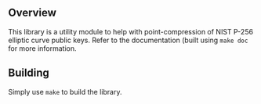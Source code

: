 Overview
--------

This library is a utility module to help with point-compression of NIST P-256
elliptic curve public keys. Refer to the documentation (built using `make doc`
for more information.

Building
--------

Simply use `make` to build the library.
